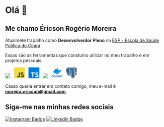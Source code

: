 # Olá 👋

## Me chamo Éricson Rogério Moreira

Atualmete trabalho como **Desenvolverdor Pleno** na [ESP - Escola de Saúde Pública do Ceará](https://www.esp.ce.gov.br/).

Essas são as ferramentas que constumo utilizar no meu trabalho e em projetos pessoais:

<p>
<img
  src="https://sdtimes.com/wp-content/uploads/2018/04/1_tfZa4vsI6UusJYt_fzvGnQ.png"
  height="35px"
/>
&nbsp;
<img
  src="https://raw.githubusercontent.com/github/explore/80688e429a7d4ef2fca1e82350fe8e3517d3494d/topics/javascript/javascript.png" height="35px"
/>
&nbsp;  
<img
  src="https://raw.githubusercontent.com/github/explore/80688e429a7d4ef2fca1e82350fe8e3517d3494d/topics/typescript/typescript.png" height="35px"
/>
&nbsp;
<img
  src="https://appmasters.io/static/react-47ce6e77f039020ee2e76a10c1e988e9.png"
  height="35px"
/>
&nbsp;
<img
  src="https://raw.githubusercontent.com/github/explore/80688e429a7d4ef2fca1e82350fe8e3517d3494d/topics/docker/docker.png"
  height="35px"
/>
&nbsp;
<img
  src="https://raw.githubusercontent.com/github/explore/80688e429a7d4ef2fca1e82350fe8e3517d3494d/topics/postgresql/postgresql.png" height="35px"
/>
&nbsp;
</p>

Casso queria entrar em contato comigo, meu e-mail é **moreira.ericson@gmail.com**.

## Siga-me nas minhas redes sociais

[![Instagram Badge](https://img.shields.io/badge/-Instagram-6633cc?style=flat-square&labelColor=6633cc&logo=instagram&logoColor=white&link=https://www.instagram.com/rodrigo.goncalves.s/)](https://www.instagram.com/rodrigo.goncalves.s/)
[![Linkedin Badge](https://img.shields.io/badge/-Linkedin-6633cc?style=flat-square&logo=Linkedin&logoColor=white&link=https://www.linkedin.com/in/rodrigo-gon%C3%A7alves-santana/)](https://www.linkedin.com/in/rodrigo-gon%C3%A7alves-santana/)
